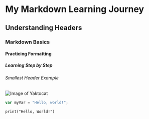 # My Markdown Learning Journey  

## Understanding Headers  

### Markdown Basics  

#### Practicing Formatting  

##### Learning Step by Step  

###### Smallest Header Example  
![Image of Yaktocat](https://octodex.github.com/images/yaktocat.png)
``` javascript
var myVar = "Hello, world!";
```
```
print("Hello, World!")
```
